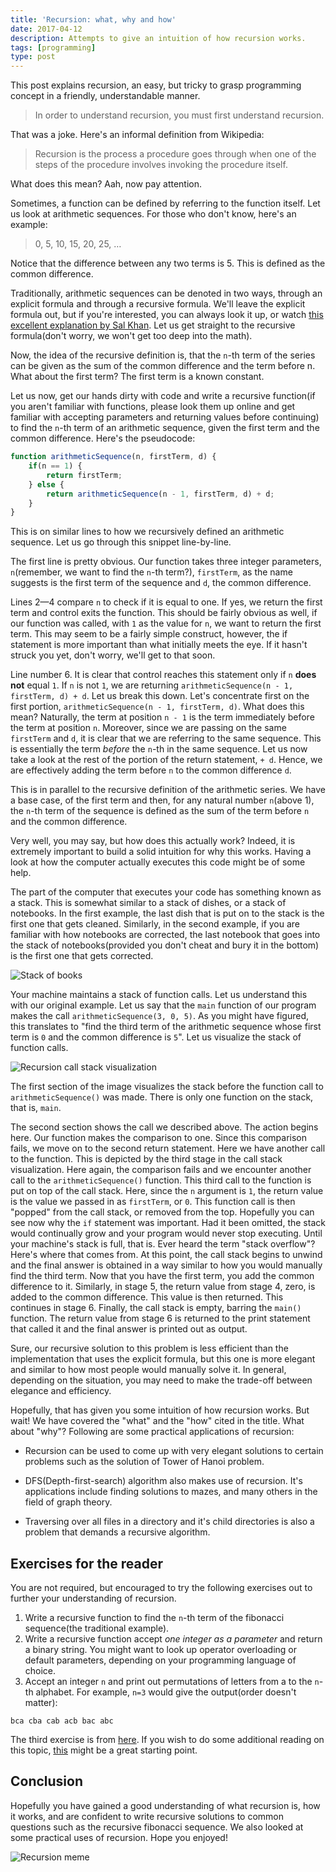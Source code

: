 ```yaml
---
title: 'Recursion: what, why and how'
date: 2017-04-12
description: Attempts to give an intuition of how recursion works.
tags: [programming]
type: post
---
```


This post explains recursion, an easy, but tricky to grasp programming concept in a friendly, understandable manner.

> In order to understand recursion, you must first understand recursion.

That was a joke. Here's an informal definition from Wikipedia:

> Recursion is the process a procedure goes through when one of the steps of the procedure involves invoking the procedure itself.

What does this mean? Aah, now pay attention.

Sometimes, a function can be defined by referring to the function itself. Let us look at arithmetic sequences. For those who don't know, here's an example:

> 0, 5, 10, 15, 20, 25, …

Notice that the difference between any two terms is 5. This is defined as the common difference.

Traditionally, arithmetic sequences can be denoted in two ways, through an explicit formula and through a recursive formula. We'll leave the explicit formula out, but if you're interested, you can always look it up, or watch [this excellent explanation by Sal Khan](//khanacademy.org/math/algebra/sequences/constructing-arithmetic-sequences/a/writing-explicit-formulas-for-arithmetic-sequences). Let us get straight to the recursive formula(don't worry, we won't get too deep into the math).

Now, the idea of the recursive definition is, that the `n`-th term of the series can be given as the sum of the common difference and the term before n. What about the first term? The first term is a known constant.

Let us now, get our hands dirty with code and write a recursive function(if you aren't familiar with functions, please look them up online and get familiar with accepting parameters and returning values before continuing) to find the `n`-th term of an arithmetic sequence, given the first term and the common difference. Here's the pseudocode:

```javascript
function arithmeticSequence(n, firstTerm, d) {
    if(n == 1) {
        return firstTerm;
    } else {
  	    return arithmeticSequence(n - 1, firstTerm, d) + d;
    }
}
```

This is on similar lines to how we recursively defined an arithmetic sequence. Let us go through this snippet line-by-line.

The first line is pretty obvious. Our function takes three integer parameters, `n`(remember, we want to find the `n`-th term?), `firstTerm`, as the name suggests is the first term of the sequence and `d`, the common difference.

Lines 2—4 compare `n` to check if it is equal to one. If yes, we return the first term and control exits the function. This should be fairly obvious as well, if our function was called, with `1` as the value for `n`, we want to return the first term. This may seem to be a fairly simple construct, however, the if statement is more important than what initially meets the eye. If it hasn't struck you yet, don't worry, we'll get to that soon.

Line number 6. It is clear that control reaches this statement only if `n` **does not** equal `1`. If `n` is not `1`, we are returning `arithmeticSequence(n - 1, firstTerm, d) + d`. Let us break this down. Let's concentrate first on the first portion, `arithmeticSequence(n - 1, firstTerm, d)`. What does this mean? Naturally, the term at position `n - 1` is the term immediately before the term at position `n`. Moreover, since we are passing on the same `firstTerm` and `d`, it is clear that we are referring to the same sequence. This is essentially the term *before* the `n`-th in the same sequence. Let us now take a look at the rest of the portion of the return statement, `+ d`. Hence, we are effectively adding the term before `n` to the common difference `d`.

This is in parallel to the recursive definition of the arithmetic series. We have a base case, of the first term and then, for any natural number `n`(above 1), the `n`-th term of the sequence is defined as the sum of the term before `n` and the common difference.

Very well, you may say, but how does this actually work? Indeed, it is extremely important to build a solid intuition for why this works. Having a look at how the computer actually executes this code might be of some help.

The part of the computer that executes your code has something known as a stack. This is somewhat similar to a stack of dishes, or a stack of notebooks. In the first example, the last dish that is put on to the stack is the first one that gets cleaned. Similarly, in the second example, if you are familiar with how notebooks are corrected, the last notebook that goes into the stack of notebooks(provided you don't cheat and bury it in the bottom) is the first one that gets corrected.

![Stack of books](/img/recursion-what-why-how/stack-of-books.jpg)

Your machine maintains a stack of function calls. Let us understand this with our original example. Let us say that the `main` function of our program makes the call  `arithmeticSequence(3, 0, 5)`. As you might have figured, this translates to "find the third term of the arithmetic sequence whose first term is `0` and the common difference is `5`". Let us visualize the stack of function calls.

![Recursion call stack visualization](/img/recursion-what-why-how/recursion-call-stack.png)

The first section of the image visualizes the stack before the function call to `arithmeticSequence()` was made. There is only one function on the stack, that is, `main`.

The second section shows the call we described above. The action begins here. Our function makes the comparison to one. Since this comparison fails, we move on to the second return statement. Here we have another call to the function. This is depicted by the third stage in the call stack visualization. Here again, the comparison fails and we encounter another call to the `arithmeticSequence()` function. This third call to the function is put on top of the call stack. Here, since the `n` argument is `1`, the return value is the value we passed in as `firstTerm`, or `0`.  This function call is then "popped" from the call stack, or removed from the top. Hopefully you can see now why the `if` statement was important. Had it been omitted, the stack would continually grow and your program would never stop executing. Until your machine's stack is full, that is. Ever heard the term "stack overflow"? Here's where that comes from. At this point, the call stack begins to unwind and the final answer is obtained in a way similar to how you would manually find the third term. Now that you have the first term, you add the common difference to it. Similarly, in stage 5, the return value from stage 4, zero, is added to the common difference. This value is then returned. This continues in stage 6. Finally, the call stack is empty, barring the `main()` function. The return value from stage 6 is returned to the print statement that called it and the final answer is printed out as output.

Sure, our recursive solution to this problem is less efficient than the implementation that uses the explicit formula, but this one is more elegant and similar to how most people would manually solve it. In general, depending on the situation, you may need to make the trade-off between elegance and efficiency.

Hopefully, that has given you some intuition of how recursion works. But wait! We have covered the "what" and the "how" cited in the title. What about "why"? Following are some practical applications of recursion:

* Recursion can be used to come up with very elegant solutions to certain problems such as the solution of Tower of Hanoi problem.


* DFS(Depth-first-search) algorithm also makes use of recursion. It's applications include finding solutions to mazes, and many others in the field of graph theory.
* Traversing over all files in a directory and it's child directories is also a problem that demands a recursive algorithm.

## Exercises for the reader

You are not required, but encouraged to try the following exercises out to further your understanding of recursion.

1. Write a recursive function to find the `n`-th term of the fibonacci sequence(the traditional example).
2. Write a recursive function accept *one integer as a parameter* and return a binary string. You might want to look up operator overloading or default parameters, depending on your programming language of choice.
3. Accept an integer `n` and print out permutations of letters from a to the `n`-th alphabet. For example, `n=3` would give the output(order doesn't matter):

```
bca cba cab acb bac abc
```

The third exercise is from [here](//introcs.cs.princeton.edu/java/23recursion/). If you wish to do some additional reading on this topic, [this](//introcs.cs.princeton.edu/java/23recursion/) might be a great starting point.

## Conclusion

Hopefully you have gained a good understanding of what recursion is, how it works, and are confident to write recursive solutions to common questions such as the recursive fibonacci sequence. We also looked at some practical uses of recursion. Hope you enjoyed!

![Recursion meme](/img/recursion-what-why-how/recursion-meme.jpg)
